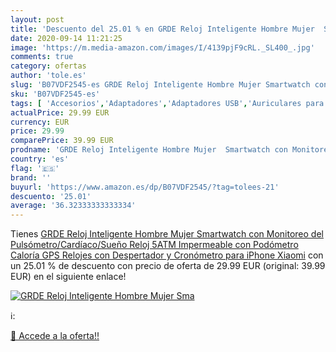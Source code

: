 ```yaml
---
layout: post
title: 'Descuento del 25.01 % en GRDE Reloj Inteligente Hombre Mujer  Sma'
date: 2020-09-14 11:21:25
image: 'https://m.media-amazon.com/images/I/4139pjF9cRL._SL400_.jpg'
comments: true
category: ofertas
author: 'tole.es'
slug: 'B07VDF2545-es GRDE Reloj Inteligente Hombre Mujer Smartwatch con...'
sku: 'B07VDF2545-es'
tags: [ 'Accesorios','Adaptadores','Adaptadores USB','Auriculares para equipo de audio','Auriculares y accesorios','Electrónica','Informática','iphone', ]
actualPrice: 29.99 EUR
currency: EUR
price: 29.99
comparePrice: 39.99 EUR
prodname: 'GRDE Reloj Inteligente Hombre Mujer  Smartwatch con Monitoreo del  Pulsómetro/Cardíaco/Sueño  Reloj 5ATM Impermeable con Podómetro Caloría GPS  Relojes con Despertador y Cronómetro para iPhone Xiaomi'
country: 'es'
flag: '🇪🇸'
brand: ''
buyurl: 'https://www.amazon.es/dp/B07VDF2545/?tag=tolees-21'
descuento: '25.01'
average: '36.32333333333334'
---
```


Tienes [GRDE Reloj Inteligente Hombre Mujer  Smartwatch con Monitoreo del  Pulsómetro/Cardíaco/Sueño  Reloj 5ATM Impermeable con Podómetro Caloría GPS  Relojes con Despertador y Cronómetro para iPhone Xiaomi](https://www.amazon.es/dp/B07VDF2545/?tag=tolees-21) con un 25.01 % de descuento con precio de oferta de 29.99 EUR (original: 39.99 EUR) en el siguiente enlace!

[![GRDE Reloj Inteligente Hombre Mujer  Sma](https://m.media-amazon.com/images/I/4139pjF9cRL._SL400_.jpg)](https://www.amazon.es/dp/B07VDF2545/?tag=tolees-21)

ℹ️:


[🛒 Accede a la oferta!!](https://www.amazon.es/dp/B07VDF2545/?tag=tolees-21)
